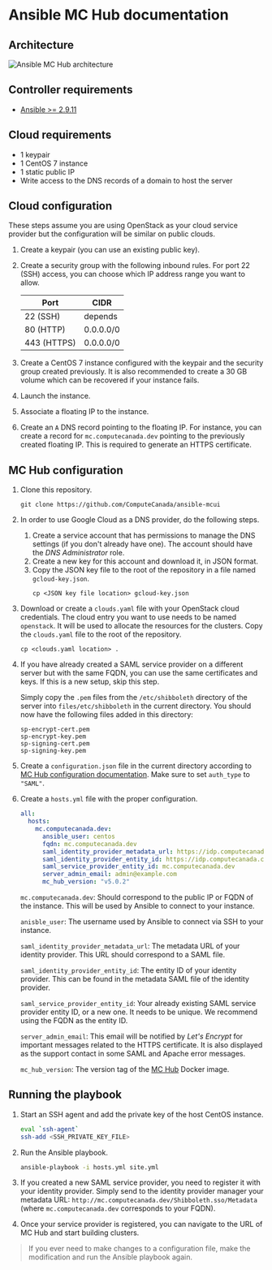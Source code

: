 # Ansible MC Hub documentation

## Architecture

![Ansible MC Hub architecture](https://docs.google.com/drawings/d/e/2PACX-1vQsT_66gIa-2Em4p2lAQcAQfSRWik18yZmTghk_lPKAsaDycY2FTOA4MjPlOS9LVW_5r-BUhDzC_OBR/pub?w=721&amp;h=530)

## Controller requirements

* [Ansible >= 2.9.11](https://docs.ansible.com/ansible/latest/installation_guide/intro_installation.html)

## Cloud requirements

* 1 keypair
* 1 CentOS 7 instance
* 1 static public IP
* Write access to the DNS records of a domain to host the server

## Cloud configuration

These steps assume you are using OpenStack as your cloud service provider but the configuration will be similar on public clouds.

1. Create a keypair (you can use an existing public key).

2. Create a security group with the following inbound rules. For port 22 (SSH) access, you can choose which IP address range you want to allow.

    | Port        | CIDR      |
    |-------------|-----------|
    | 22 (SSH)    |  depends  |
    | 80 (HTTP)   | 0.0.0.0/0 |
    | 443 (HTTPS) | 0.0.0.0/0 |

3. Create a CentOS 7 instance configured with the keypair and the security group created previously. It is also recommended to create a 30 GB volume which can be recovered if your instance fails.

4. Launch the instance.

5. Associate a floating IP to the instance.

6. Create an `A` DNS record pointing to the floating IP. For instance, you can create a record for `mc.computecanada.dev` pointing to the previously created floating IP. This is required to generate an HTTPS certificate.

## MC Hub configuration

1. Clone this repository.
    ````
    git clone https://github.com/ComputeCanada/ansible-mcui
    ````

2. In order to use Google Cloud as a DNS provider, do the following steps.

    1. Create a service account that has permissions to manage the DNS settings (if you don't already have one). The account should have the _DNS Administrator_ role.
    2. Create a new key for this account and download it, in JSON format.
    3. Copy the JSON key file to the root of the repository in a file named `gcloud-key.json`.
        ```
        cp <JSON key file location> gcloud-key.json
        ```

3. Download or create a `clouds.yaml` file with your OpenStack cloud credentials. The cloud entry you want to use needs to be named `openstack`. It will be used to allocate the resources for the clusters. Copy the `clouds.yaml` file to the root of the repository.
   ```
   cp <clouds.yaml location> .
   ```

4. If you have already created a SAML service provider on a different server but with the same FQDN, you can use the same certificates and keys. If this is a new setup, skip this step.

    Simply copy the `.pem` files from the `/etc/shibboleth` directory of the server into `files/etc/shibboleth` in the current directory. You should now have the following files added in this directory:

    ````
    sp-encrypt-cert.pem
    sp-encrypt-key.pem
    sp-signing-cert.pem
    sp-signing-key.pem
    ````

5. Create a `configuration.json` file in the current directory according to [MC Hub configuration documentation](https://github.com/ComputeCanada/mc-hub/blob/master/docs/configuration.md). Make sure to set `auth_type` to `"SAML"`.

6. Create a `hosts.yml` file with the proper configuration.

    ````yaml
    all:
      hosts:
        mc.computecanada.dev:
          ansible_user: centos
          fqdn: mc.computecanada.dev
          saml_identity_provider_metadata_url: https://idp.computecanada.ca/idp/shibboleth
          saml_identity_provider_entity_id: https://idp.computecanada.ca/idp/shibboleth
          saml_service_provider_entity_id: mc.computecanada.dev
          server_admin_email: admin@example.com
          mc_hub_version: "v5.0.2"
    ````

    `mc.computecanada.dev`: Should correspond to the public IP or FQDN of the instance. This will be used by Ansible to connect to your instance.

    `anisble_user`: The username used by Ansible to connect via SSH to your instance.

    `saml_identity_provider_metadata_url`: The metadata URL of your identity provider. This URL should correspond to a SAML file.

    `saml_identity_provider_entity_id`: The entity ID of your identity provider. This can be found in the metadata SAML file of the identity provider.

    `saml_service_provider_entity_id`: Your already existing SAML service provider entity ID, or a new one. It needs to be unique. We recommend using the FQDN as the entity ID.

    `server_admin_email`: This email will be notified by _Let's Encrypt_ for important messages related to the HTTPS certificate. It is also displayed as the support contact in some SAML and Apache error messages.

    `mc_hub_version`: The version tag of the [MC Hub](https://github.com/ComputeCanada/mc-hub) Docker image.


## Running the playbook

1. Start an SSH agent and add the private key of the host CentOS instance.

    ````bash
    eval `ssh-agent`
    ssh-add <SSH_PRIVATE_KEY_FILE>
    ````

2. Run the Ansible playbook.

    ````bash
    ansible-playbook -i hosts.yml site.yml
    ````

3. If you created a new SAML service provider, you need to register it with your identity provider. Simply send to the identity provider manager your metadata URL: `http://mc.computecanada.dev/Shibboleth.sso/Metadata` (where `mc.computecanada.dev` corresponds to your FQDN).

4. Once your service provider is registered, you can navigate to the URL of MC Hub and start building clusters.

> If you ever need to make changes to a configuration file, make the modification and run the Ansible playbook again.
